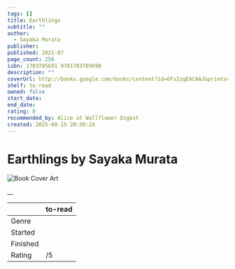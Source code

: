 ```yaml
---
tags: []
title: Earthlings
subtitle: ""
author:
  - Sayaka Murata
publisher:
published: 2021-07
page_count: 256
isbn: 1783785691 9781783785698
description: ""
coverUrl: http://books.google.com/books/content?id=6Fs2zgEACAAJ&printsec=frontcover&img=1&zoom=1&source=gbs_api
shelf: to-read
owned: false
start_date:
end_date:
rating: 0
recommended_by: Alice at Wallflower Digest
created: 2025-08-15 20:50:24
---
```


# Earthlings by Sayaka Murata

![Book Cover Art](http://books.google.com/books/content?id=6Fs2zgEACAAJ&printsec=frontcover&img=1&zoom=1&source=gbs_api)

__

| &nbsp; | to-read | 
| --- | --- |
| Genre |  |
| Started |  |
| Finished |  |
| Rating | /5 |